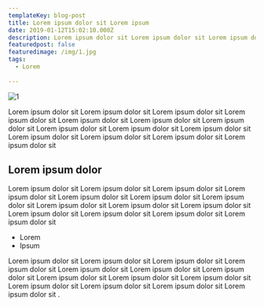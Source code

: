 ```yaml
---
templateKey: blog-post
title: Lorem ipsum dolor sit Lorem ipsum 
date: 2019-01-12T15:02:10.000Z
description: Lorem ipsum dolor sit Lorem ipsum dolor sit Lorem ipsum dolor sit Lorem ipsum dolor sit Lorem ipsum dolor sit Lorem ipsum dolor sit Lorem ipsum dolor sit Lorem ipsum dolor sit 
featuredpost: false
featuredimage: /img/1.jpg
tags:
  - Lorem
  
---
```

![1](/img/1.jpg)

Lorem ipsum dolor sit Lorem ipsum dolor sit Lorem ipsum dolor sit Lorem ipsum dolor sit Lorem ipsum dolor sit Lorem ipsum dolor sit Lorem ipsum dolor sit Lorem ipsum dolor sit Lorem ipsum dolor sit Lorem ipsum dolor sit Lorem ipsum dolor sit Lorem ipsum dolor sit Lorem ipsum dolor sit Lorem ipsum dolor sit 

## Lorem ipsum dolor

Lorem ipsum dolor sit Lorem ipsum dolor sit Lorem ipsum dolor sit Lorem ipsum dolor sit Lorem ipsum dolor sit Lorem ipsum dolor sit Lorem ipsum dolor sit Lorem ipsum dolor sit Lorem ipsum dolor sit Lorem ipsum dolor sit Lorem ipsum dolor sit Lorem ipsum dolor sit Lorem ipsum dolor sit Lorem ipsum dolor sit 

* Lorem 
* Ipsum

Lorem ipsum dolor sit Lorem ipsum dolor sit Lorem ipsum dolor sit Lorem ipsum dolor sit Lorem ipsum dolor sit Lorem ipsum dolor sit Lorem ipsum dolor sit Lorem ipsum dolor sit Lorem ipsum dolor sit Lorem ipsum dolor sit Lorem ipsum dolor sit Lorem ipsum dolor sit Lorem ipsum dolor sit Lorem ipsum dolor sit .
